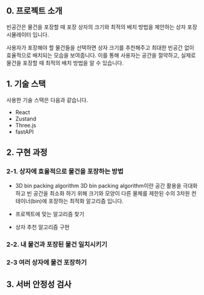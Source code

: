 ## 0. 프로젝트 소개

빈공간은 물건을 포장할 때 포장 상자의 크기와 최적의 배치 방법을 제안하는 상자 포장 시뮬레이터 입니다.

사용자가 포장해야 할 물건들을 선택하면 상자 크기를 추천해주고 최대한 빈공간 없이 효율적으로 배치되는 모습을 보여줍니다. 이를 통해 사용자는 공간을 절약하고, 실제로 물건을 포장할 때 최적의 배치 방법을 알 수 있습니다.

## 1. 기술 스택

사용한 기술 스택은 다음과 같습니다.

- React
- Zustand
- Three.js
- fastAPI

## 2. 구현 과정

### 2-1. 상자에 효율적으로 물건을 포장하는 방법

- 3D bin packing algorithm
  3D bin packing algorithm이란 공간 활용을 극대화 하고 빈 공간을 최소화 하기 위해 크기와 모양이 다른 물체를 제한된 수의 3차원 컨테이너(bin)에 포장하는 최적화 알고리즘 입니다.

- 프로젝트에 맞는 알고리즘 찾기
- 상자 추천 알고리즘 구현

### 2-2. 내 물건과 포장된 물건 일치시키기

### 2-3 여러 상자에 물건 포장하기

## 3. 서버 안정성 검사
